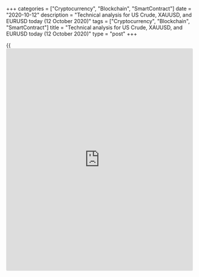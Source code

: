 +++
categories = ["Cryptocurrency", "Blockchain", "SmartContract"]
date = "2020-10-12"
description = "Technical analysis for US Crude, XAUUSD, and EURUSD today (12 October 2020)"
tags = ["Cryptocurrency", "Blockchain", "SmartContract"]
title = "Technical analysis for US Crude, XAUUSD, and EURUSD today (12 October 2020)"
type = "post"
+++

{{<iframe id="large-banner" src="https://www.bounty.group/#slide=18.0" width="100%" height="600" scrolling="no" style="border: 0px solid rgb(216, 221, 230); border-radius: 3px;">}}

2020-10-12

2020-10-12

Short-term forecast for oil, gold, and EURUSD for 12.10.2020Alex
Rodionov

I welcome my colleagues! I have made a price forecast for US Crude,
XAUUSD, and EURUSD using a combination of margin zones methodology and
technical analysis. Based on the market analysis, I suggest entry
signals for day traders.

Euro has reached the key resistance of the medium-term downtrend, Target
Zone [1.1832 — 1.1812].

The article covers the following subjects:

## Oil price forecast for today: USCrude analysis

Oil is trading in the medium-term uptrend, going back from the strong
resistance [41.67 – 40.92]. Unless the price breaks out the resistance,
the market should go down to the key support [37.34 — 36.72].

Let us switch to a shorter timeframe to analyze the short-term trend.
Oil is trading up. Last week, the price tested the strong support
Additional Zone [39.38 - 39.24]. Next, the price grew and broke through
the local high.

The market is again being corrected down and testing the new Additional
Zone [40.13 – 40.00]. I recommend entering purchases in the zone
according to the pattern. The target is to break through the high and to
test Target Zone [42.56 — 42.01].

### [USCrude ][1]trading ideas for today:

  1. Buy according to the pattern in  Additional Zone [40.13 - 40.00]. TakeProfit: 41.35, Target Zone [42.56 - 42.01]. StopLoss: according to the pattern rules.

  2. Buy according to the pattern in Intermediary Zone [38.85 - 38.60]. TakeProfit: 41.35, Target Zone [42.56 - 42.01]. StopLoss: according to the pattern rules.

* * *

## Gold price forecast for today: XAUUSD analysis

The Gold medium-term downtrend continues. The price is approaching the
key resistance [1951.0 – 1941.7]. After the resistance is tested, I
suggest entering sell trades according to the pattern.

The short-term gold trend is up. The trend target is Target Zone [1951.0
– 1941.7]. Last week, the price broke out Additional Zone [1901.8 -
1899.2] and hit a new local high. Today, I suggest entering
purchases/holding up existing buy trades.

Strong supports are Additional Zone [1906.9 - 1904.3] and Intermediary
Zone [1880.7 - 1875.4]. Expect correction down to these zones and look
for a buy pattern.

### [XAUUSD][2] trading ideas for today:

  1. Buy according to the pattern in Additional Zone [1906.9 - 1904.3]. TakeProfit: Target Zone [1951.0 - 1941.7]. StopLoss: according to the pattern rules.

  2. Buy according to the pattern in Intermediary Zone [1880.7 - 1875.4]. TakeProfit: Target Zone [1951.0 - 1941.7]. StopLoss: according to the pattern rules.

* * *

## Euro/Dollar forecast for today: EURUSD analysis

The eurusd has reached the key resistance of the middle-term downtrend,
Target Zone [1.1832 - 1.1812]. This week, look for a sell setup with a
downside target in Target Zone 2 [1.1611 — 1.1591].

The main target in the short-term uptrend has been reached. The price
reached Target Zone [1.1832 – 1.1812]. One should close all buy
positions and be ready for a possible correction.

If there is a correction down, we should enter buy trades according to
the pattern in the support zones, Additional Zone [1.1781 - 1.1776] and
Intermediary Zone [1.1731 – 1.1721]. The target will be around the local
high.

It will be relevant to sell the euro if the short-term trend turns down.
I don’t consider this scenario yet.

### [EURUSD][3] trading ideas for today:

  1. Buy according to the pattern in Additional Zone [1.1781 - 1.1776]. TakeProfit: 1.1830. StopLoss: according to the pattern rules.

  2. Buy according to the pattern in Intermediary Zone [1.1731 - 1.1721]. TakeProfit: 1.1830. StopLoss: according to the pattern rules.

* * *

P.S. Did you like my article? Share it in social networks: it will be
the best “thank you" :)

Ask me questions and comment below. I’ll be glad to answer your
questions and give necessary explanations.

 **Useful links:**

  * I recommend trying to trade with a reliable broker [here][4]. The system allows you to trade by yourself or copy successful traders from all across the globe.
  * Use my promo-code BLOG for getting deposit bonus 50% on LiteForex platform. Just enter this code in the appropriate field while [depositing][5] your trading account.
  * Telegram chat for traders: <t.me/liteforexengchat>. We are sharing the signals and trading experience
  * Telegram channel with high-quality analytics, Forex reviews, training articles, and other useful things for traders <t.me/liteforex>

## Price chart of EURUSD in real time mode

The content of this article reflects the author’s opinion and does not
necessarily reflect the official position of LiteForex. The material
published on this page is provided for informational purposes only and
should not be considered as the provision of investment advice for the
purposes of Directive 2004/39/EC.

Rate this article:

{{value}}

( {{count}} {{title}} )

   1. my.liteforex.com/trading?type=oil
   2. my.liteforex.com/trading/chart?symbol=XAUUSD
   3. my.liteforex.com/trading/chart?symbol=EURUSD
   4. my.liteforex.com/?category=analysts-opinions&slug=short-term-forecast-for-oil-gold-and-eurusd-for-08102020-2020-10-12&openPopup=%2Fregistration%2Fpopup&utm_source=blog&utm_medium=article&utm_campaign=bonus
   5. my.liteforex.com/deposit/?category=analysts-opinions&slug=short-term-forecast-for-oil-gold-and-eurusd-for-08102020-2020-10-12&promo_code=BLOG&utm_source=blog&utm_medium=article&utm_campaign=bonus
